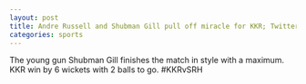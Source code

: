 ```yaml
--- 
layout: post
title: Andre Russell and Shubman Gill pull off miracle for KKR; Twitter goes crazy
categories: sports
---
```

The young gun Shubman Gill finishes the match in style with a maximum. KKR win by 6 wickets with 2 balls to go. #KKRvSRH 